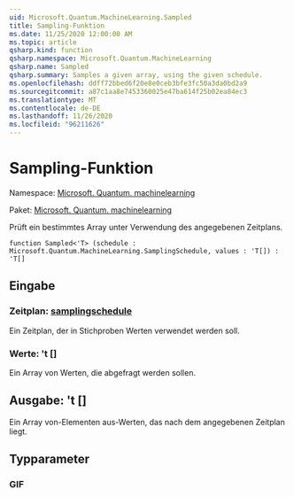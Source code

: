 ```yaml
---
uid: Microsoft.Quantum.MachineLearning.Sampled
title: Sampling-Funktion
ms.date: 11/25/2020 12:00:00 AM
ms.topic: article
qsharp.kind: function
qsharp.namespace: Microsoft.Quantum.MachineLearning
qsharp.name: Sampled
qsharp.summary: Samples a given array, using the given schedule.
ms.openlocfilehash: ddff72bbed6f20e8e0ceb3bfe3fc50a3da0bd2a9
ms.sourcegitcommit: a87c1aa8e7453360025e47ba614f25b02ea84ec3
ms.translationtype: MT
ms.contentlocale: de-DE
ms.lasthandoff: 11/26/2020
ms.locfileid: "96211626"
---
```

# <a name="sampled-function"></a>Sampling-Funktion

Namespace: [Microsoft. Quantum. machinelearning](xref:Microsoft.Quantum.MachineLearning)

Paket: [Microsoft. Quantum. machinelearning](https://nuget.org/packages/Microsoft.Quantum.MachineLearning)


Prüft ein bestimmtes Array unter Verwendung des angegebenen Zeitplans.

```qsharp
function Sampled<'T> (schedule : Microsoft.Quantum.MachineLearning.SamplingSchedule, values : 'T[]) : 'T[]
```


## <a name="input"></a>Eingabe

### <a name="schedule--samplingschedule"></a>Zeitplan: [samplingschedule](xref:Microsoft.Quantum.MachineLearning.SamplingSchedule)

Ein Zeitplan, der in Stichproben Werten verwendet werden soll.


### <a name="values--t"></a>Werte: 't []

Ein Array von Werten, die abgefragt werden sollen.



## <a name="output--t"></a>Ausgabe: 't []

Ein Array von-Elementen aus-Werten, das nach dem angegebenen Zeitplan liegt.

## <a name="type-parameters"></a>Typparameter

### <a name="t"></a>GIF

